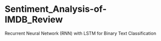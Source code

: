 # Sentiment_Analysis-of-IMDB_Review
Recurrent Neural Network (RNN) with LSTM for Binary Text Classification
